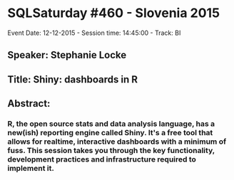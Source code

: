 # SQLSaturday #460 - Slovenia 2015
Event Date: 12-12-2015 - Session time: 14:45:00 - Track: BI
## Speaker: Stephanie Locke
## Title: Shiny: dashboards in R
## Abstract:
### R, the open source stats and data analysis language, has a new(ish) reporting engine called Shiny. It's a free tool that allows for realtime, interactive dashboards with a minimum of fuss. This session takes you through the key functionality, development practices and infrastructure required to implement it.
